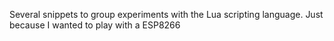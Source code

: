 Several snippets to group experiments with the Lua scripting language. Just because I wanted to play with a ESP8266